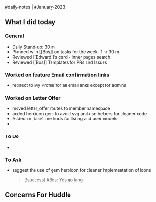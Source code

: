 #daily-notes | #January-2023

## What I did today


### General

- Daily Stand-up: 30 m
- Planned with [[Bos]] on tasks for the week- 1 hr 30 m
- Reviewed [[Edward]]’s card - inner pages search.
- Reviewed [[Bos]] Templates for PRs and Issues

### Worked on feature Email confirmation links

- redirect to My Profile for all email links except for admins

### Worked on Letter Offer

- moved letter_offer routes to member namespace
- added heroicon gem to avoid svg and use helpers for cleaner code
- Added `to_label` methods for listing and user models
- 

### To Do
- 

### To Ask
- suggest the use of gem heroicon for cleaner implementation of icons
  > [!success] #Bos: Yes go lang

## Concerns For Huddle

